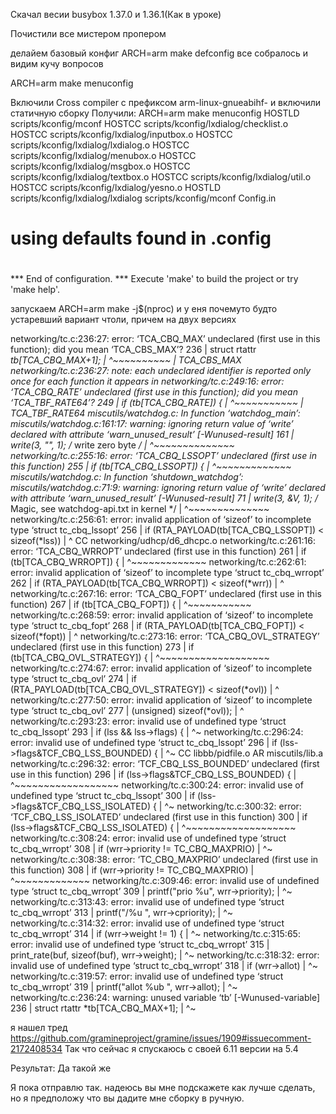 Скачал весии busybox 1.37.0 и 1.36.1(Как в уроке)

Почистили все мистером пропером

делайем базовый конфиг 
ARCH=arm make defconfig
все собралось и видим кучу вопросов 

ARCH=arm make menuconfig

Включили 
Cross compiler c префиксом
arm-linux-gnueabihf-
и включили статичную сборку
Получили:
 ARCH=arm make menuconfig 
  HOSTLD  scripts/kconfig/mconf
  HOSTCC  scripts/kconfig/lxdialog/checklist.o
  HOSTCC  scripts/kconfig/lxdialog/inputbox.o
  HOSTCC  scripts/kconfig/lxdialog/lxdialog.o
  HOSTCC  scripts/kconfig/lxdialog/menubox.o
  HOSTCC  scripts/kconfig/lxdialog/msgbox.o
  HOSTCC  scripts/kconfig/lxdialog/textbox.o
  HOSTCC  scripts/kconfig/lxdialog/util.o
  HOSTCC  scripts/kconfig/lxdialog/yesno.o
  HOSTLD  scripts/kconfig/lxdialog/lxdialog
scripts/kconfig/mconf Config.in
#
# using defaults found in .config
#


*** End of configuration.
*** Execute 'make' to build the project or try 'make help'.

запускаем ARCH=arm make -j$(nproc)
и у еня почемуто будто устаревший вариант чтоли, причем на двух версиях

networking/tc.c:236:27: error: ‘TCA_CBQ_MAX’ undeclared (first use in this function); did you mean ‘TCA_CBS_MAX’?
  236 |         struct rtattr *tb[TCA_CBQ_MAX+1];
      |                           ^~~~~~~~~~~
      |                           TCA_CBS_MAX
networking/tc.c:236:27: note: each undeclared identifier is reported only once for each function it appears in
networking/tc.c:249:16: error: ‘TCA_CBQ_RATE’ undeclared (first use in this function); did you mean ‘TCA_TBF_RATE64’?
  249 |         if (tb[TCA_CBQ_RATE]) {
      |                ^~~~~~~~~~~~
      |                TCA_TBF_RATE64
miscutils/watchdog.c: In function ‘watchdog_main’:
miscutils/watchdog.c:161:17: warning: ignoring return value of ‘write’ declared with attribute ‘warn_unused_result’ [-Wunused-result]
  161 |                 write(3, "", 1); /* write zero byte */
      |                 ^~~~~~~~~~~~~~~
networking/tc.c:255:16: error: ‘TCA_CBQ_LSSOPT’ undeclared (first use in this function)
  255 |         if (tb[TCA_CBQ_LSSOPT]) {
      |                ^~~~~~~~~~~~~~
miscutils/watchdog.c: In function ‘shutdown_watchdog’:
miscutils/watchdog.c:71:9: warning: ignoring return value of ‘write’ declared with attribute ‘warn_unused_result’ [-Wunused-result]
   71 |         write(3, &V, 1);  /* Magic, see watchdog-api.txt in kernel */
      |         ^~~~~~~~~~~~~~~
networking/tc.c:256:61: error: invalid application of ‘sizeof’ to incomplete type ‘struct tc_cbq_lssopt’
  256 |                 if (RTA_PAYLOAD(tb[TCA_CBQ_LSSOPT]) < sizeof(*lss))
      |                                                             ^
  CC      networking/udhcp/d6_dhcpc.o
networking/tc.c:261:16: error: ‘TCA_CBQ_WRROPT’ undeclared (first use in this function)
  261 |         if (tb[TCA_CBQ_WRROPT]) {
      |                ^~~~~~~~~~~~~~
networking/tc.c:262:61: error: invalid application of ‘sizeof’ to incomplete type ‘struct tc_cbq_wrropt’
  262 |                 if (RTA_PAYLOAD(tb[TCA_CBQ_WRROPT]) < sizeof(*wrr))
      |                                                             ^
networking/tc.c:267:16: error: ‘TCA_CBQ_FOPT’ undeclared (first use in this function)
  267 |         if (tb[TCA_CBQ_FOPT]) {
      |                ^~~~~~~~~~~~
networking/tc.c:268:59: error: invalid application of ‘sizeof’ to incomplete type ‘struct tc_cbq_fopt’
  268 |                 if (RTA_PAYLOAD(tb[TCA_CBQ_FOPT]) < sizeof(*fopt))
      |                                                           ^
networking/tc.c:273:16: error: ‘TCA_CBQ_OVL_STRATEGY’ undeclared (first use in this function)
  273 |         if (tb[TCA_CBQ_OVL_STRATEGY]) {
      |                ^~~~~~~~~~~~~~~~~~~~
networking/tc.c:274:67: error: invalid application of ‘sizeof’ to incomplete type ‘struct tc_cbq_ovl’
  274 |                 if (RTA_PAYLOAD(tb[TCA_CBQ_OVL_STRATEGY]) < sizeof(*ovl))
      |                                                                   ^
networking/tc.c:277:50: error: invalid application of ‘sizeof’ to incomplete type ‘struct tc_cbq_ovl’
  277 |                                 (unsigned) sizeof(*ovl));
      |                                                  ^
networking/tc.c:293:23: error: invalid use of undefined type ‘struct tc_cbq_lssopt’
  293 |         if (lss && lss->flags) {
      |                       ^~
networking/tc.c:296:24: error: invalid use of undefined type ‘struct tc_cbq_lssopt’
  296 |                 if (lss->flags&TCF_CBQ_LSS_BOUNDED) {
      |                        ^~
  CC      libbb/pidfile.o
  AR      miscutils/lib.a
networking/tc.c:296:32: error: ‘TCF_CBQ_LSS_BOUNDED’ undeclared (first use in this function)
  296 |                 if (lss->flags&TCF_CBQ_LSS_BOUNDED) {
      |                                ^~~~~~~~~~~~~~~~~~~
networking/tc.c:300:24: error: invalid use of undefined type ‘struct tc_cbq_lssopt’
  300 |                 if (lss->flags&TCF_CBQ_LSS_ISOLATED) {
      |                        ^~
networking/tc.c:300:32: error: ‘TCF_CBQ_LSS_ISOLATED’ undeclared (first use in this function)
  300 |                 if (lss->flags&TCF_CBQ_LSS_ISOLATED) {
      |                                ^~~~~~~~~~~~~~~~~~~~
networking/tc.c:308:24: error: invalid use of undefined type ‘struct tc_cbq_wrropt’
  308 |                 if (wrr->priority != TC_CBQ_MAXPRIO)
      |                        ^~
networking/tc.c:308:38: error: ‘TC_CBQ_MAXPRIO’ undeclared (first use in this function)
  308 |                 if (wrr->priority != TC_CBQ_MAXPRIO)
      |                                      ^~~~~~~~~~~~~~
networking/tc.c:309:46: error: invalid use of undefined type ‘struct tc_cbq_wrropt’
  309 |                         printf("prio %u", wrr->priority);
      |                                              ^~
networking/tc.c:313:43: error: invalid use of undefined type ‘struct tc_cbq_wrropt’
  313 |                         printf("/%u ", wrr->cpriority);
      |                                           ^~
networking/tc.c:314:32: error: invalid use of undefined type ‘struct tc_cbq_wrropt’
  314 |                         if (wrr->weight != 1) {
      |                                ^~
networking/tc.c:315:65: error: invalid use of undefined type ‘struct tc_cbq_wrropt’
  315 |                                 print_rate(buf, sizeof(buf), wrr->weight);
      |                                                                 ^~
networking/tc.c:318:32: error: invalid use of undefined type ‘struct tc_cbq_wrropt’
  318 |                         if (wrr->allot)
      |                                ^~
networking/tc.c:319:57: error: invalid use of undefined type ‘struct tc_cbq_wrropt’
  319 |                                 printf("allot %ub ", wrr->allot);
      |                                                         ^~
networking/tc.c:236:24: warning: unused variable ‘tb’ [-Wunused-variable]
  236 |         struct rtattr *tb[TCA_CBQ_MAX+1];
      |                        ^~

  
я нашел тред
https://github.com/gramineproject/gramine/issues/1909#issuecomment-2172408534
Так что сейчас я спускаюсь с своей 6.11 версии на 5.4

Результат:
Да такой же

Я пока отправлю так. надеюсь вы мне подскажете как лучше сделать, но я предположу что вы дадите мне сборку в ручную.